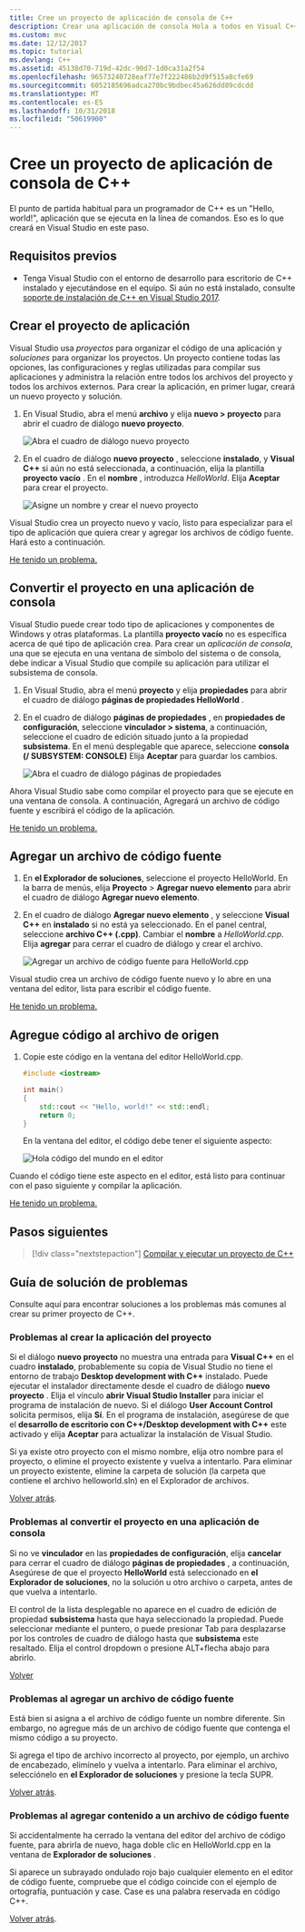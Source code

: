 ```yaml
---
title: Cree un proyecto de aplicación de consola de C++
description: Crear una aplicación de consola Hola a todos en Visual C++
ms.custom: mvc
ms.date: 12/12/2017
ms.topic: tutorial
ms.devlang: C++
ms.assetid: 45138d70-719d-42dc-90d7-1d0ca31a2f54
ms.openlocfilehash: 96573240728eaf77e7f222486b2d9f515a8cfe69
ms.sourcegitcommit: 6052185696adca270bc9bdbec45a626dd89cdcdd
ms.translationtype: MT
ms.contentlocale: es-ES
ms.lasthandoff: 10/31/2018
ms.locfileid: "50619900"
---
```

# <a name="create-a-c-console-app-project"></a>Cree un proyecto de aplicación de consola de C++

El punto de partida habitual para un programador de C++ es un "Hello, world!", aplicación que se ejecuta en la línea de comandos. Eso es lo que creará en Visual Studio en este paso.

## <a name="prerequisites"></a>Requisitos previos

- Tenga Visual Studio con el entorno de desarrollo para escritorio de C++ instalado y ejecutándose en el equipo. Si aún no está instalado, consulte [soporte de instalación de C++ en Visual Studio 2017](../build/vscpp-step-0-installation.md).

## <a name="create-your-app-project"></a>Crear el proyecto de aplicación

Visual Studio usa *proyectos* para organizar el código de una aplicación y *soluciones* para organizar los proyectos. Un proyecto contiene todas las opciones, las configuraciones y reglas utilizadas para compilar sus aplicaciones y administra la relación entre todos los archivos del proyecto y todos los archivos externos. Para crear la aplicación, en primer lugar, creará un nuevo proyecto y solución.

1. En Visual Studio, abra el menú **archivo**  y elija **nuevo > proyecto** para abrir el cuadro de diálogo **nuevo proyecto**.

   ![Abra el cuadro de diálogo nuevo proyecto](../build/media/vscpp-file-new-project.gif "abrir el cuadro de diálogo nuevo proyecto")

1. En el cuadro de diálogo **nuevo proyecto** , seleccione **instalado**, y **Visual C++** si aún no está seleccionada, a continuación, elija la plantilla **proyecto vacío** . En el **nombre** , introduzca *HelloWorld*. Elija **Aceptar** para crear el proyecto.

   ![Asigne un nombre y crear el nuevo proyecto](../build/media/vscpp-concierge-project-name-callouts.png "nombre y crear el nuevo proyecto")

Visual Studio crea un proyecto nuevo y vacío, listo para especializar para el tipo de aplicación que quiera crear y agregar los archivos de código fuente. Hará esto a continuación.

[He tenido un problema.](#create-your-app-project-issues)

## <a name="make-your-project-a-console-app"></a>Convertir el proyecto en una aplicación de consola

Visual Studio puede crear todo tipo de aplicaciones y componentes de Windows y otras plataformas. La plantilla **proyecto vacío**  no es específica acerca de qué tipo de aplicación crea. Para crear un *aplicación de consola*, una que se ejecuta en una ventana de símbolo del sistema o de consola, debe indicar a Visual Studio que compile su aplicación para utilizar el subsistema de consola.

1. En Visual Studio, abra el menú **proyecto**  y elija **propiedades** para abrir el cuadro de diálogo **páginas de propiedades HelloWorld** .

1. En el cuadro de diálogo **páginas de propiedades** , en **propiedades de configuración**, seleccione **vinculador > sistema**, a continuación, seleccione el cuadro de edición situado junto a la propiedad **subsistema**. En el menú desplegable que aparece, seleccione **consola (/ SUBSYSTEM: CONSOLE)**  Elija **Aceptar** para guardar los cambios.

   ![Abra el cuadro de diálogo páginas de propiedades](../build/media/vscpp-properties-linker-subsystem.gif "abrir el cuadro de diálogo páginas de propiedades")

Ahora Visual Studio sabe como compilar el proyecto para que se ejecute en una ventana de consola. A continuación, Agregará un archivo de código fuente y escribirá el código de la aplicación.

[He tenido un problema.](#make-your-project-a-console-app-issues)

## <a name="add-a-source-code-file"></a>Agregar un archivo de código fuente

1. En **el Explorador de soluciones**, seleccione el proyecto HelloWorld. En la barra de menús, elija **Proyecto** > **Agregar nuevo elemento** para abrir el cuadro de diálogo **Agregar nuevo elemento**.

1. En el cuadro de diálogo **Agregar nuevo elemento** , y seleccione **Visual C++** en **instalado** si no está ya seleccionado. En el panel central, seleccione **archivo C++ (.cpp)**. Cambiar el **nombre** a *HelloWorld.cpp*. Elija **agregar** para cerrar el cuadro de diálogo y crear el archivo.

   ![Agregar un archivo de código fuente para HelloWorld.cpp](../build/media/vscpp-add-new-item.gif "agregar un archivo de código fuente para HelloWorld.cpp")

Visual studio crea un archivo de código fuente nuevo y lo abre en una ventana del editor, lista para escribir el código fuente.

[He tenido un problema.](#add-a-source-code-file-issues)

## <a name="add-code-to-the-source-file"></a>Agregue código al archivo de origen

1. Copie este código en la ventana del editor HelloWorld.cpp.

   ```cpp
   #include <iostream>

   int main()
   {
       std::cout << "Hello, world!" << std::endl;
       return 0;
   }
   ```

   En la ventana del editor, el código debe tener el siguiente aspecto:

   ![Hola código del mundo en el editor](../build/media/vscpp-hello-world-editor.png "código Hello World en el editor")

Cuando el código tiene este aspecto en el editor, está listo para continuar con el paso siguiente y compilar la aplicación.

[He tenido un problema.](#add-a-source-code-file-issues)

## <a name="next-steps"></a>Pasos siguientes

> [!div class="nextstepaction"]
> [Compilar y ejecutar un proyecto de C++](vscpp-step-2-build.md)

## <a name="troubleshooting-guide"></a>Guía de solución de problemas

Consulte aquí para encontrar soluciones a los problemas más comunes al crear su primer proyecto de C++.

### <a name="create-your-app-project-issues"></a>Problemas al crear la aplicación  del proyecto

Si el diálogo **nuevo proyecto** no muestra una entrada para **Visual C++**  en el cuadro **instalado**, probablemente su copia de Visual Studio no tiene el entorno de trabajo  **Desktop development with C++**  instalado. Puede ejecutar el instalador directamente desde el cuadro de diálogo **nuevo proyecto** . Elija el vínculo **abrir Visual Studio Installer** para iniciar el programa de instalación de nuevo. Si el diálogo  **User Account Control** solicita permisos, elija **Sí**. En el programa de instalación, asegúrese de que el **desarrollo de escritorio con C++/Desktop development with C++** este activado y elija **Aceptar** para actualizar la instalación de Visual Studio.

Si ya existe otro proyecto con el mismo nombre, elija otro nombre para el proyecto, o elimine el proyecto existente y vuelva a intentarlo. Para eliminar un proyecto existente, elimine la carpeta de solución (la carpeta que contiene el archivo helloworld.sln) en el Explorador de archivos.

[Volver atrás](#create-your-app-project).

### <a name="make-your-project-a-console-app-issues"></a>Problemas al convertir el proyecto en una aplicación de consola

Si no ve **vinculador** en las **propiedades de configuración**, elija **cancelar** para cerrar el cuadro de diálogo **páginas de propiedades** , a continuación, Asegúrese de que el proyecto **HelloWorld**  está seleccionado en **el Explorador de soluciones**, no la solución u otro archivo o carpeta, antes de que vuelva a intentarlo.

El control de la lista desplegable no aparece en el cuadro de edición de propiedad **subsistema** hasta que haya seleccionado la propiedad. Puede seleccionar mediante el puntero, o puede presionar Tab para desplazarse por los controles de cuadro de diálogo hasta que **subsistema** este resaltado. Elija el control dropdown o presione ALT+flecha abajo para abrirlo.

[Volver](#make-your-project-a-console-app)

### <a name="add-a-source-code-file-issues"></a>Problemas al agregar un archivo de código fuente

Está bien si asigna a el archivo de código fuente un nombre diferente. Sin embargo, no agregue más de un archivo de código fuente que contenga el mismo código a su proyecto.

Si agrega el tipo de archivo incorrecto al proyecto, por ejemplo, un archivo de encabezado, elimínelo y vuelva a intentarlo. Para eliminar el archivo, selecciónelo en **el Explorador de soluciones** y presione la tecla SUPR.

[Volver atrás](#add-a-source-code-file).

### <a name="add-code-to-the-source-file-issues"></a>Problemas al agregar contenido a un archivo de código fuente

Si accidentalmente ha cerrado la ventana del editor del archivo de código fuente, para abrirla de nuevo, haga doble clic en HelloWorld.cpp en la ventana de **Explorador de soluciones** .

Si aparece un subrayado ondulado rojo bajo cualquier elemento en el editor de código fuente, compruebe que el código coincide con el ejemplo de ortografía, puntuación y case. Case es una palabra reservada en código C++.

[Volver atrás](#add-code-to-the-source-file).

<iframe src="" height="0" width="0" frameborder="0" name="frameTarget" />